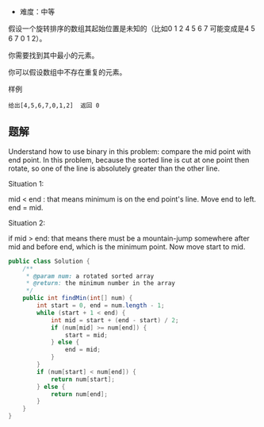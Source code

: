 + 难度：中等

假设一个旋转排序的数组其起始位置是未知的（比如0 1 2 4 5 6 7 可能变成是4 5 6 7 0 1 2）。

你需要找到其中最小的元素。

你可以假设数组中不存在重复的元素。

样例

    给出[4,5,6,7,0,1,2]  返回 0

## 题解

Understand how to use binary in this problem: compare the mid point with end point.
In this problem, because the sorted line is cut at one point then rotate, so one of the line is absolutely greater than the other line.

Situation 1:

 mid < end :  that means minimum is on the end point's line. Move end to left. end = mid.

Situation 2:

if mid > end: that means there must be a mountain-jump somewhere after mid and before end, which is the minimum point. Now move start to mid.


```java
public class Solution {
    /**
     * @param num: a rotated sorted array
     * @return: the minimum number in the array
     */
    public int findMin(int[] num) {
        int start = 0, end = num.length - 1;
        while (start + 1 < end) {
            int mid = start + (end - start) / 2;
            if (num[mid] >= num[end]) {
                start = mid;
            } else {
                end = mid;
            }
        }
        if (num[start] < num[end]) {
            return num[start];
        } else {
            return num[end];
        }
    }
}

```